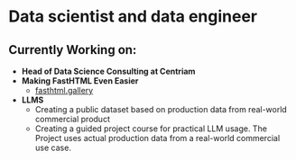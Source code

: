 # Data scientist and data engineer

## Currently Working on:

+ **Head of Data Science Consulting at Centriam**
+ **Making FastHTML Even Easier**
    + [fasthtml.gallery](www.fasthtml.gallery)
+ **LLMS**
    + Creating a public dataset based on production data from real-world commercial product
    + Creating a guided project course for practical LLM usage.  The Project uses actual production data from a real-world commercial use case.
